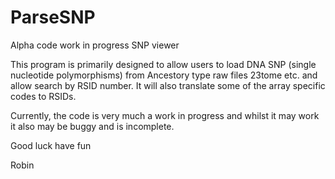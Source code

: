 # ParseSNP
Alpha code work in progress SNP viewer

This program is primarily designed to allow users to load DNA SNP (single nucleotide polymorphisms) from Ancestory type raw files 23tome etc. and allow search by RSID number. It will also translate some of the array specific codes to RSIDs. 

Currently, the code is very much a work in progress and whilst it may work it also may be buggy and is incomplete.

Good luck have fun

Robin
